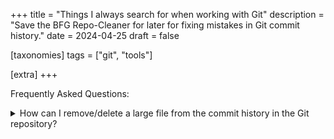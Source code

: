 +++
title = "Things I always search for when working with Git"
description = "Save the BFG Repo-Cleaner for later for fixing mistakes in Git commit history."
date = 2024-04-25
draft = false

[taxonomies]
tags = ["git", "tools"]

[extra]
+++

Frequently Asked Questions:

<details><summary>How can I remove/delete a large file from the commit history in the Git repository?</summary>

> Use the [BFG Repo-Cleaner](https://rtyley.github.io/bfg-repo-cleaner/), a simpler, faster alternative to git-filter-branch, specifically designed for removing unwanted files from Git history.
>
> Carefully follow the [usage instructions](https://rtyley.github.io/bfg-repo-cleaner/#usage). The core part is just this:
> ```bash
> java -jar bfg.jar --strip-blobs-bigger-than 100M my-repo.git
> ```
>
> Any files over 100 MB in size (that aren't in your latest commit) will be removed from your Git repository's history. You can then use `git gc` to clean away the dead data:
>
> ```bash
> git reflog expire --expire=now --all && git gc --prune=now --aggressive
> ```
>
> After pruning, we can force push to the remote repo*
>
> ```bash
> git push --force
> ```
>
> _**Note**_: cannot force push a protect branch on GitHub
>
> The BFG is typically at least [10-50](https://docs.google.com/spreadsheet/ccc?key=0AsR1d5Zpes8HdER3VGU1a3dOcmVHMmtzT2dsS2xNenc#gid=0) times faster than running `git-filter-branch`, and generally easier to use.
>
> Full disclosure: I'm the author of the BFG Repo-Cleaner.
>
> — [_Roberto Tyley_](https://stackoverflow.com/questions/2100907/how-can-i-remove-delete-a-large-file-from-the-commit-history-in-the-git-reposito) (on StackOverflow)

</details>